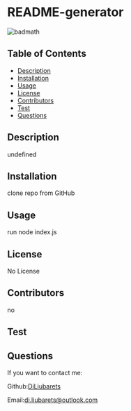 

# README-generator
![badmath](https://img.shields.io/github/languages/top/nielsenjared/badmath)


## Table of Contents
* [Description](#description)
* [Installation](#installation)
* [Usage](#usage)
* [License](#license)
* [Contributors](#contributors)
* [Test](#test)
* [Questions](#questions)

## Description
undefined

## Installation
clone repo from GitHub

## Usage
run node index.js

## License
No License

## Contributors
no

## Test


## Questions
If you want to contact me:

Github:[DiLiubarets](https://github.com/KJohnson3288)

Email:[di.liubarets@outlook.com](https://github.com/KJohnson3288)

